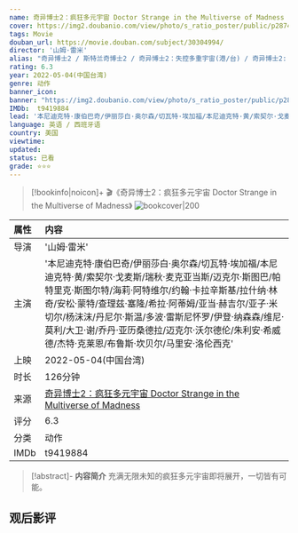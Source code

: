 ```yaml
---
name: 奇异博士2：疯狂多元宇宙 Doctor Strange in the Multiverse of Madness
cover: https://img2.doubanio.com/view/photo/s_ratio_poster/public/p2874034153.jpg
tags: Movie
douban_url: https://movie.douban.com/subject/30304994/
director: '山姆·雷米'
alias: "奇异博士2 / 斯特兰奇博士2 / 奇异博士2：失控多重宇宙(港/台) / 奇异博士2: 失控多元宇宙(港) / Doctor Strange 2 / Doctor Strange: in the Multiverse of Madness"
rating: 6.3
year: 2022-05-04(中国台湾)
genre: 动作
banner_icon: 
banner: "https://img2.doubanio.com/view/photo/s_ratio_poster/public/p2874034153.jpg"
IMDb:  t9419884
lead: '本尼迪克特·康伯巴奇/伊丽莎白·奥尔森/切瓦特·埃加福/本尼迪克特·黄/索契尔·戈麦斯/瑞秋·麦克亚当斯/迈克尔·斯图巴/帕特里克·斯图尔特/海莉·阿特维尔/约翰·卡拉辛斯基/拉什纳·林奇/安松·蒙特/查理兹·塞隆/希拉·阿蒂姆/亚当·赫吉尔/亚子·米切尔/杨沫沫/丹尼尔·斯温/多波·雷斯尼怀罗/伊登·纳森森/维尼·莫利/大卫·谢/乔丹·亚历桑德拉/迈克尔·沃尔德伦/朱利安·希威德/杰特·克莱恩/布鲁斯·坎贝尔/马里安·洛伦西克' 
language: 英语 / 西班牙语 
country: 美国 
viewtime:
updated: 
status: 已看
grade: ⭐️⭐️⭐️
---
```

> [!bookinfo|noicon]+ 🎬《奇异博士2：疯狂多元宇宙 Doctor Strange in the Multiverse of Madness》
> ![bookcover|200](https://img2.doubanio.com/view/photo/s_ratio_poster/public/p2874034153.jpg)
>
| 属性 | 内容                                       |
|:---- |:------------------------------------------ |
| 导演 | '山姆·雷米'                         |
| 主演 | '本尼迪克特·康伯巴奇/伊丽莎白·奥尔森/切瓦特·埃加福/本尼迪克特·黄/索契尔·戈麦斯/瑞秋·麦克亚当斯/迈克尔·斯图巴/帕特里克·斯图尔特/海莉·阿特维尔/约翰·卡拉辛斯基/拉什纳·林奇/安松·蒙特/查理兹·塞隆/希拉·阿蒂姆/亚当·赫吉尔/亚子·米切尔/杨沫沫/丹尼尔·斯温/多波·雷斯尼怀罗/伊登·纳森森/维尼·莫利/大卫·谢/乔丹·亚历桑德拉/迈克尔·沃尔德伦/朱利安·希威德/杰特·克莱恩/布鲁斯·坎贝尔/马里安·洛伦西克'                             |
| 上映 | 2022-05-04(中国台湾)                             |
| 时长 | 126分钟                   |
| 来源 | [奇异博士2：疯狂多元宇宙 Doctor Strange in the Multiverse of Madness](https://movie.douban.com/subject/30304994/) |
| 评分 | 6.3                           |
| 分类 | 动作                            |
| IMDb | t9419884                             | 

> [!abstract]- **内容简介**
>  充满无限未知的疯狂多元宇宙即将展开，一切皆有可能。
>  
## 观后影评
